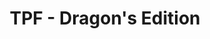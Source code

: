 ---
title: "TPF - Dragon's Edition"
weight: 4
type: docs
description: >
  A list, which improves the game, while adding additional content and beautiful visuals.
---